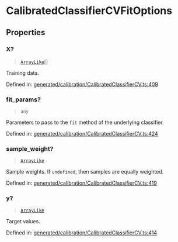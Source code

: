 # CalibratedClassifierCVFitOptions

## Properties

### X?

> [`ArrayLike`](../types/ArrayLike.md)[]

Training data.

Defined in:  [generated/calibration/CalibratedClassifierCV.ts:409](https://github.com/transitive-bullshit/scikit-learn-ts/blob/122b3c0/packages/sklearn/src/generated/calibration/CalibratedClassifierCV.ts#L409)

### fit\_params?

> `any`

Parameters to pass to the `fit` method of the underlying classifier.

Defined in:  [generated/calibration/CalibratedClassifierCV.ts:424](https://github.com/transitive-bullshit/scikit-learn-ts/blob/122b3c0/packages/sklearn/src/generated/calibration/CalibratedClassifierCV.ts#L424)

### sample\_weight?

> [`ArrayLike`](../types/ArrayLike.md)

Sample weights. If `undefined`, then samples are equally weighted.

Defined in:  [generated/calibration/CalibratedClassifierCV.ts:419](https://github.com/transitive-bullshit/scikit-learn-ts/blob/122b3c0/packages/sklearn/src/generated/calibration/CalibratedClassifierCV.ts#L419)

### y?

> [`ArrayLike`](../types/ArrayLike.md)

Target values.

Defined in:  [generated/calibration/CalibratedClassifierCV.ts:414](https://github.com/transitive-bullshit/scikit-learn-ts/blob/122b3c0/packages/sklearn/src/generated/calibration/CalibratedClassifierCV.ts#L414)
